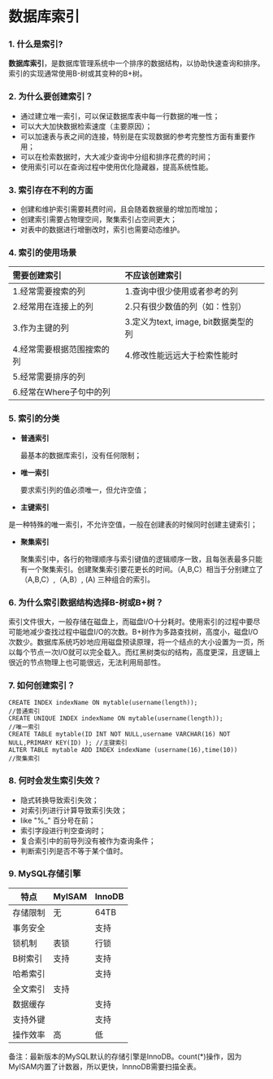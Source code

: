 # 数据库索引



### 1. 什么是索引?

**数据库索引**，是数据库管理系统中一个排序的数据结构，以协助快速查询和排序。索引的实现通常使用B-树或其变种的B+树。

### 2. 为什么要创建索引？

- 通过建立唯一索引，可以保证数据库表中每一行数据的唯一性；
- 可以大大加快数据检索速度（主要原因）；
- 可以加速表与表之间的连接，特别是在实现数据的参考完整性方面有重要作用；
- 可以在检索数据时，大大减少查询中分组和排序花费的时间；
- 使用索引可以在查询过程中使用优化隐藏器，提高系统性能。

### 3. 索引存在不利的方面

- 创建和维护索引需要耗费时间，且会随着数据量的增加而增加；
- 创建索引需要占物理空间，聚集索引占空间更大；
- 对表中的数据进行增删改时，索引也需要动态维护。

### 4. 索引的使用场景

| **需要创建索引**      | **不应该创建索引**                 |
| :-------------- | :-------------------------- |
| 1.经常需要搜索的列      | 1.查询中很少使用或者参考的列             |
| 2.经常用在连接上的列     | 2.只有很少数值的列（如：性别）            |
| 3.作为主键的列        | 3.定义为text, image, bit数据类型的列 |
| 4.经常需要根据范围搜索的列  | 4.修改性能远远大于检索性能时             |
| 5.经常需要排序的列      |                             |
| 6.经常在Where子句中的列 |                             |

### 5. 索引的分类

- **普通索引**

  最基本的数据库索引，没有任何限制；

- **唯一索引**

  要求索引列的值必须唯一，但允许空值；

-  **主键索引**

  是一种特殊的唯一索引，不允许空值，一般在创建表的时候同时创建主键索引；

- **聚集索引**

  聚集索引中，各行的物理顺序与索引键值的逻辑顺序一致，且每张表最多只能有一个聚集索引。创建聚集索引要花更长的时间。（A,B,C）相当于分别建立了（A,B,C）,（A,B）, (A) 三种组合的索引。

### 6. 为什么索引数据结构选择B-树或B+树？

​	索引文件很大，一般存储在磁盘上，而磁盘I/O十分耗时。使用索引的过程中要尽可能地减少查找过程中磁盘I/O的次数。B+树作为多路查找树，高度小，磁盘I/O次数少。数据库系统巧妙地应用磁盘预读原理，将一个结点的大小设置为一页，所以每个节点一次I/O就可以完全载入。而红黑树类似的结构，高度更深，且逻辑上很近的节点物理上也可能很远，无法利用局部性。



### 7. 如何创建索引？

```mysql
CREATE INDEX indexName ON mytable(username(length));                                  //普通索引
CREATE UNIQUE INDEX indexName ON mytable(username(length));                           //唯一索引
CREATE TABLE mytable(ID INT NOT NULL,username VARCHAR(16) NOT NULL,PRIMARY KEY(ID) ); //主键索引
ALTER TABLE mytable ADD INDEX indexName (username(16),time(10))                       //聚集索引
```

### 8. 何时会发生索引失效？

- 隐式转换导致索引失效；
- 对索引列进行计算导致索引失效；
- like "%_" 百分号在前；
- 索引字段进行判空查询时；
- 复合索引中的前导列没有被作为查询条件；
- 判断索引列是否不等于某个值时。

### 9. MySQL存储引擎

| 特点   | MyISAM | InnoDB |
| ---- | ------ | ------ |
| 存储限制 | 无      | 64TB   |
| 事务安全 |        | 支持     |
| 锁机制  | 表锁     | 行锁     |
| B树索引 | 支持     | 支持     |
| 哈希索引 |        | 支持     |
| 全文索引 | 支持     |        |
| 数据缓存 |        | 支持     |
| 支持外键 |        | 支持     |
| 操作效率 | 高      | 低      |

备注：最新版本的MySQL默认的存储引擎是InnoDB。count(*)操作，因为MyISAM内置了计数器，所以更快，InnnoDB需要扫描全表。